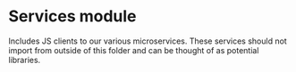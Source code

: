 # Services module
Includes JS clients to our various microservices. 
These services should not import from outside of this folder and can be thought of as potential libraries.
